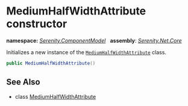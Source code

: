 # MediumHalfWidthAttribute constructor
**namespace:** *[Serenity.ComponentModel](../../README.md#serenity.componentmodel-namespace)*   **assembly**: *[Serenity.Net.Core](../../README.md)*

Initializes a new instance of the [`MediumHalfWidthAttribute`](../MediumHalfWidthAttribute.md) class.

```csharp
public MediumHalfWidthAttribute()
```

## See Also

* class [MediumHalfWidthAttribute](../MediumHalfWidthAttribute.md)